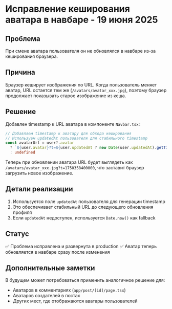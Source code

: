 # Исправление кеширования аватара в навбаре - 19 июня 2025

## Проблема
При смене аватара пользователя он не обновлялся в навбаре из-за кеширования браузера.

## Причина
Браузер кеширует изображения по URL. Когда пользователь меняет аватар, URL остается тем же (`/avatars/avatar_xxx.jpg`), поэтому браузер продолжает показывать старое изображение из кеша.

## Решение
Добавлен timestamp к URL аватара в компоненте `Navbar.tsx`:

```typescript
// Добавляем timestamp к аватару для обхода кеширования
// Используем updatedAt пользователя для стабильного timestamp
const avatarUrl = user?.avatar 
  ? `${user.avatar}?t=${user.updatedAt ? new Date(user.updatedAt).getTime() : Date.now()}` 
  : undefined
```

Теперь при обновлении аватара URL будет выглядеть как `/avatars/avatar_xxx.jpg?t=1750358400000`, что заставит браузер загрузить новое изображение.

## Детали реализации
1. Используется поле `updatedAt` пользователя для генерации timestamp
2. Это обеспечивает стабильный URL до следующего обновления профиля
3. Если `updatedAt` недоступен, используется `Date.now()` как fallback

## Статус
✅ Проблема исправлена и развернута в production
✅ Аватар теперь обновляется в навбаре сразу после изменения

## Дополнительные заметки
В будущем может потребоваться применить аналогичное решение для:
- Аватаров в комментариях (`app/post/[id]/page.tsx`)
- Аватаров создателей в постах
- Других мест, где отображаются аватары пользователей 